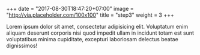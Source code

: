 +++
date = "2017-08-30T18:47:20+07:00"
image = "http://via.placeholder.com/100x100"
title = "step3"
weight = 3
+++

Lorem ipsum dolor sit amet, consectetur adipisicing elit. Voluptatum enim aliquam deserunt corporis nisi quod impedit ullam in incidunt totam est sunt voluptatibus minima cupiditate, excepturi laboriosam delectus beatae dignissimos!

